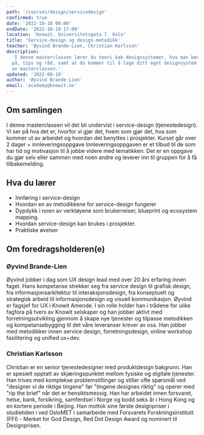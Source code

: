 ```yaml
---
path: '/courses/design/servicedesign'
confirmed: true
date: '2022-10-18 09:00'
endDate: '2022-10-19 17:00'
location: 'Knowit. Universitetsgata 7. Oslo'
title: 'Service-design og design-metodikk'
teacher: 'Øyvind Brande-Lien, Christian Karlsson'
description:
  'I denne masterclassen lærer du teori bak designsystemer, hva man bør tenke
  på, tips og råd, samt at du kommer til å lage ditt eget designsystem i løpet
  av masterclassen.'
updated: '2022-08-18'
author: 'Øyvind Brande-Lien'
email: 'academy@knowit.no'
---
```


## Om samlingen

I denne masterclassen vil det bli undervist i service-design (tjenestedesign).
Vi ser på hva det er, hvorfor vi gjør det, hvem som gjør det, hva som kommer
ut av arbeidet og hvordan det benyttes i prosjekter. Kurset går over 2 dager +
innleveringsoppgave Innleveringsoppgaven er et tilbud til de som har tid og
motivasjon til å jobbe videre med tematikken. Det er en oppgave du gjør selv
eller sammen med noen andre og leverer inn til gruppen for å få
tilbakemelding.

## Hva du lærer

- Innføring i service-design
- Hvordan en av metodikkene for service-design fungerer
- Dypdykk i noen av verktøyene som brukerreiser, blueprint og ecosystem
  mapping.
- Hvordan service-design kan brukes i prosjekter.
- Praktiske øvelser

## Om foredragsholderen(e)

### Øyvind Brande-Lien

Øyvind jobber i dag som UX design lead med over 20 års erfaring innen faget.
Hans kompetanse strekker seg fra service design til grafisk design, fra
informasjonsarkitektur til interaksjonsdesign, fra konseptuelt og strategisk
arbeid til informasjonsdesign og visuell kommunikasjon. Øyvind er fagsjef for
UX i Knowit Amende. I sin rolle holder han i trådene for ulike fagfora på
tvers av Knowit selskaper og han jobber aktivt med forretningsutvikling
gjennom å skape nye tjenester og tilpasse metodikken og kompetansebygging til
det våre leveranser krever av oss. Han jobber med metodikker innen service
design, forretningsdesign, online workshop fasilitering og unified ux+dev.

### Christian Karlsson

Christian er en senior tjenestedesigner med produktdesign bakgrunn. Han er
spesielt opptatt av skjæringspunktet mellom fysiske og digitale tjenester. Han
trives med komplekse problemstillinger og stiller ofte spørsmål ved "designer
vi de riktige tingene" før "tingene designes riktig" og operer med "rip the
brief" når det er hensiktsmessig. Han har arbeidet innen forsvaret, helse,
bank, forsikring, samferdsel i Norge og bodd seks år i Hong Kong og en kortere
periode i Beijing. Han mottok sine første designpriser i studietiden i ved
OsloMET i samarbeide med Forsvarets Forskningsinstitutt (FFI) - Merket for God
Design, Red Dot Design Award og nominert til Designprisen.
